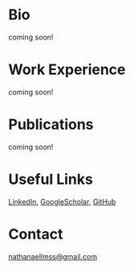 <!--- ![](./my_photo.jfif) --->
<!--- https://github.com/HugoBlox/theme-academic-cv  --->  
<!--- https://github.com/dmsl/course-responsive-template/tree/master ---> 
<!--- https://github.com/csxmli2016/csxmli2016.github.io --->
<!--- https://github.com/KaiyangZhou/KaiyangZhou.github.io --->
<!--- https://github.com/ZeyuFu/zeyufu.github.io --->
<!---https://github.com/ale152/ale152.github.io --->

# Bio
coming soon!

# Work Experience 
coming soon!

# Publications
coming soon!

# Useful Links
[LinkedIn](https://www.linkedin.com/in/nathanael-l-baisa-phd-53479842/), [GoogleScholar](https://scholar.google.co.uk/citations?user=EKyk-IwAAAAJ&hl=en), [GitHub](https://github.com/nathanlem1)

# Contact
nathanaellmss@gmail.com
